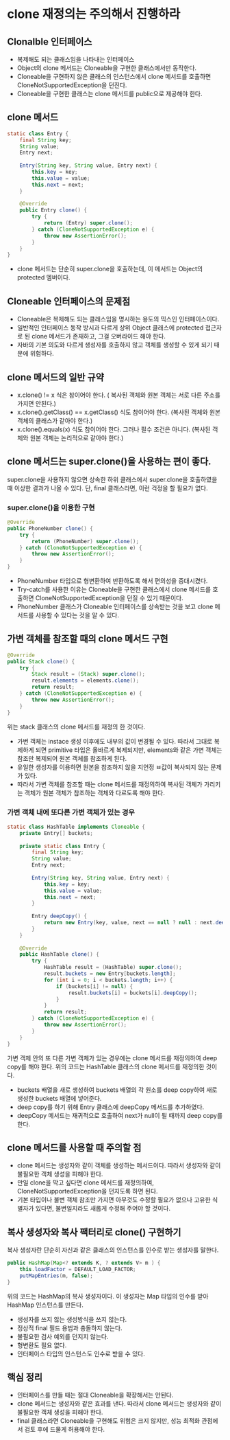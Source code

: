 # clone 재정의는 주의해서 진행하라
## Clonalble 인터페이스
- 복제해도 되는 클래스임을 나타내는 인터페이스
- Object의 clone 메서드는 Cloneable을 구현한 클래스에서만 동작한다.
- Cloneable을 구현하지 않은 클래스의 인스턴스에서 clone 메서드를 호출하면 CloneNotSupportedException을 던진다.
- Cloneable을 구현한 클래스는 clone 메서드를 public으로 제공해야 한다.

## clone 메서드
~~~java
static class Entry {
    final String key;
    String value;
    Entry next;
    
    Entry(String key, String value, Entry next) {
        this.key = key;
        this.value = value;
        this.next = next;
    }
        
    @Override 
    public Entry clone() {
        try {
            return (Entry) super.clone();
        } catch (CloneNotSupportedException e) {
            throw new AssertionError();
        }
    }
}
~~~
- clone 메서드는 단순히 super.clone을 호출하는데, 이 메서드는 Object의 protected 멤버이다.

## Cloneable 인터페이스의 문제점
- Cloneable은 복제해도 되는 클래스임을 명시하는 용도의 믹스인 인터페이스이다.
- 일반적인 인터페이스 동작 방시과 다르게 상위 Object 클래스에 protected 접근자로 된 clone 메서드가 존재하고, 그걸 오버라이드 해야 한다.
- 자바의 기본 의도와 다르게 생성자를 호출하지 않고 객체를 생성할 수 있게 되기 때문에 위험하다.

## clone 메서드의 일반 규약
- x.clone() != x 식은 참이어야 한다. ( 복사된 객체와 원본 객체는 서로 다른 주소를 가지면 안된다.)
- x.clone().getClass() == x.getClass() 식도 참이어야 한다. (복사된 객체와 원본 객체의 클래스가 같아야 한다.)
- x.clone().equals(x) 식도 참이어야 한다. 그러나 필수 조건은 아니다. (복사된 객체와 원본 객체는 논리적으로 같아야 한다.)
## clone 메서드는 super.clone()을 사용하는 편이 좋다.
super.clone을 사용하지 않으면 상속한 하위 클래스에서 super.clone을 호출하였을 때 이상한 결과가 나올 수 있다. 단, final 클래스라면, 이런 걱정을 할 필요가 없다.
### super.clone()을 이용한 구현
~~~java
@Override 
public PhoneNumber clone() {
    try {
        return (PhoneNumber) super.clone();
    } catch (CloneNotSupportedException e) {
        throw new AssertionError();
    }
}
~~~
- PhoneNumber 타입으로 형변환하여 반환하도록 해서 편의성을 증대시켰다. 
- Try-catch를 사용한 이유는 Cloneable을 구현한 클래스에서 clone 메서드를 호출하면 CloneNotSupportedException을 던질 수 있기 때문이다.
- PhoneNumber 클래스가 Cloneable 인터페이스를 상속받는 것을 보고 clone 메서드를 사용할 수 있다는 것을 알 수 있다. 

## 가변 객체를 참조할 때의 clone 메서드 구현
~~~java
@Override
public Stack clone() {
    try {
        Stack result = (Stack) super.clone();
        result.elements = elements.clone();
        return result;
    } catch (CloneNotSupportedException e) {
        throw new AssertionError();
    }
}
~~~
위는 stack 클래스의 clone 메서드를 재정의 한 것이다.
- 가변 객체는 instace 생성 이후에도 내부의 값이 변경될 수 있다. 따라서 그대로 복제하게 되면 primitive 타입은 올바르게 복제되지만, elements와 같은 가변 객체는 참조만 복제되어 원본 객체를 참조하게 된다.
- 유일한 생성자를 이용하면 원본을 참조하지 않을 지언정 ㅂ값이 복사되지 않는 문제가 있다.
- 따라서 가변 객체를 참조할 때는 clone 메서드를 재정의하여 복사된 객체가 가리키는 객체가 원본 객체가 참조하는 객체와 다르도록 해야 한다.
### 가변 객체 내에 또다른 가변 객체가 있는 경우
~~~java
static class HashTable implements Cloneable {
    private Entry[] buckets;
    
    private static class Entry {
        final String key;
        String value;
        Entry next;
        
        Entry(String key, String value, Entry next) {
            this.key = key;
            this.value = value;
            this.next = next;
        }
        
        Entry deepCopy() {
            return new Entry(key, value, next == null ? null : next.deepCopy());
        }
    }
    
    @Override
    public HashTable clone() {
        try {
            HashTable result = (HashTable) super.clone();
            result.buckets = new Entry[buckets.length];
            for (int i = 0; i < buckets.length; i++) {
                if (buckets[i] != null) {
                    result.buckets[i] = buckets[i].deepCopy();
                }
            }
            return result;
        } catch (CloneNotSupportedException e) {
            throw new AssertionError();
        }
    }
}
~~~
가변 객체 안의 또 다른 가변 객체가 있는 경우에는 clone 메서드를 재정의하여 deep copy를 해야 한다. 위의 코드는 HashTable 클래스의 clone 메서드를 재정의한 것이다.
- buckets 배열을 새로 생성하여 buckets 배열의 각 원소를 deep copy하여 새로 생성한 buckets 배열에 넣어준다.
- deep copy를 하기 위해 Entry 클래스에 deepCopy 메서드를 추가하였다.
- deepCopy 메서드는 재귀적으로 호출하여 next가 null이 될 때까지 deep copy를 한다.

## clone 메서드를 사용할 때 주의할 점
- clone 메서드는 생성자와 같이 객체를 생성하는 메서드이다. 따라서 생성자와 같이 불필요한 객체 생성을 피해야 한다.
- 만일 clone을 막고 싶다면 clone 메서드를 재정의하여, CloneNotSupportedException을 던지도록 하면 된다.
- 기본 타입이나 불변 객체 참조만 가지면 아무것도 수정할 필요가 없으나 고유한 식별자가 있다면, 불변일지라도 새롭게 수정해 주어야 할 것이다.

## 복사 생성자와 복사 팩터리로 clone() 구현하기
복사 생성자란 단순히 자신과 같은 클래스의 인스턴스를 인수로 받는 생성자를 말한다.
~~~java
public HashMap(Map<? extends K, ? extends V> m ) {
    this.loadFactor = DEFAULT_LOAD_FACTOR;
    putMapEntries(m, false);
}
~~~
위의 코드는 HashMap의 복사 생성자이다. 이 생성자는 Map 타입의 인수를 받아 HashMap 인스턴스를 만든다.
- 생성자를 쓰지 않는 생성방식을 쓰지 않는다.
- 정상적 final 필드 용법과 충돌하지 않는다.
- 불필요한 검사 예외를 던지지 않는다.
- 형변환도 필요 없다.
- 인터페이스 타입의 인스턴스도 인수로 받을 수 있다.
## 핵심 정리
- 인터페이스를 만들 때는 절대 Cloneable을 확장해서는 안된다.
- clone 메서드는 생성자와 같은 효과를 낸다. 따라서 clone 메서드는 생성자와 같이 불필요한 객체 생성을 피해야 한다.
- final 클래스라면 Cloneable을 구현해도 위험은 크지 않지만, 성능 최적화 관점에서 검토 후에 드물게 허용해야 한다.